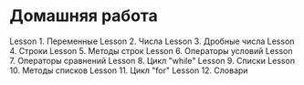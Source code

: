 # Домашняя работа

Lesson 1. Переменные
Lesson 2. Числа
Lesson 3. Дробные числа
Lesson 4. Строки
Lesson 5. Методы строк
Lesson 6. Операторы условий
Lesson 7. Операторы сравнений
Lesson 8. Цикл "while"
Lesson 9. Списки
Lesson 10. Методы списков
Lesson 11. Цикл "for"
Lesson 12. Словари
